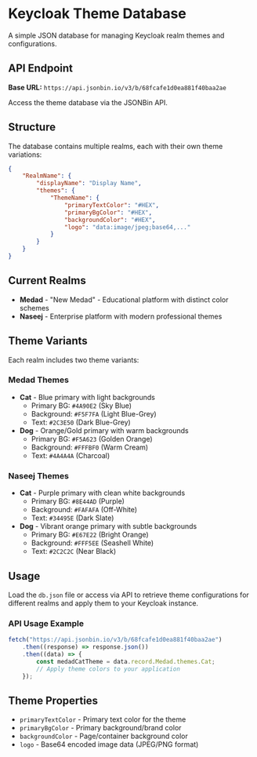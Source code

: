 # Keycloak Theme Database

A simple JSON database for managing Keycloak realm themes and configurations.

## API Endpoint

**Base URL:** `https://api.jsonbin.io/v3/b/68fcafe1d0ea881f40baa2ae`

Access the theme database via the JSONBin API.

## Structure

The database contains multiple realms, each with their own theme variations:

```json
{
    "RealmName": {
        "displayName": "Display Name",
        "themes": {
            "ThemeName": {
                "primaryTextColor": "#HEX",
                "primaryBgColor": "#HEX",
                "backgroundColor": "#HEX",
                "logo": "data:image/jpeg;base64,..."
            }
        }
    }
}
```

## Current Realms

-   **Medad** - "New Medad" - Educational platform with distinct color schemes
-   **Naseej** - Enterprise platform with modern professional themes

## Theme Variants

Each realm includes two theme variants:

### Medad Themes

-   **Cat** - Blue primary with light backgrounds
    -   Primary BG: `#4A90E2` (Sky Blue)
    -   Background: `#F5F7FA` (Light Blue-Grey)
    -   Text: `#2C3E50` (Dark Blue-Grey)
-   **Dog** - Orange/Gold primary with warm backgrounds
    -   Primary BG: `#F5A623` (Golden Orange)
    -   Background: `#FFFBF0` (Warm Cream)
    -   Text: `#4A4A4A` (Charcoal)

### Naseej Themes

-   **Cat** - Purple primary with clean white backgrounds
    -   Primary BG: `#8E44AD` (Purple)
    -   Background: `#FAFAFA` (Off-White)
    -   Text: `#34495E` (Dark Slate)
-   **Dog** - Vibrant orange primary with subtle backgrounds
    -   Primary BG: `#E67E22` (Bright Orange)
    -   Background: `#FFF5EE` (Seashell White)
    -   Text: `#2C2C2C` (Near Black)

## Usage

Load the `db.json` file or access via API to retrieve theme configurations for different realms and apply them to your Keycloak instance.

### API Usage Example

```javascript
fetch("https://api.jsonbin.io/v3/b/68fcafe1d0ea881f40baa2ae")
    .then((response) => response.json())
    .then((data) => {
        const medadCatTheme = data.record.Medad.themes.Cat;
        // Apply theme colors to your application
    });
```

## Theme Properties

-   `primaryTextColor` - Primary text color for the theme
-   `primaryBgColor` - Primary background/brand color
-   `backgroundColor` - Page/container background color
-   `logo` - Base64 encoded image data (JPEG/PNG format)

